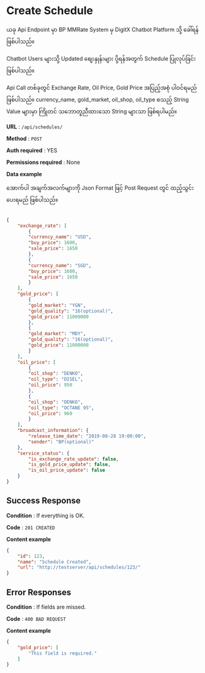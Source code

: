 # Create Schedule

ယခု Api Endpoint မှာ BP MMRate System မှ DigitX Chatbot Platform သို့ ခေါ်ရန် ဖြစ်ပါသည်။

Chatbot Users များသို့ Updated စျေးနှုန်းများ ပို့ရန်အတွက် Schedule ပြုလုပ်ခြင်း ဖြစ်ပါသည်။

Api Call တစ်ခုတွင် Exchange Rate, Oil Price, Gold Price အပြည့်အစုံ ပါဝင်ရမည် ဖြစ်ပါသည်။  currency_name, gold_market, oil_shop, oil_type စသည့် String Value များမှာ ကြိုတင် သဘောတူညီထားသော String များသာ ဖြစ်ရပါမည်။

**URL** : `/api/schedules/`

**Method** : `POST`

**Auth required** : YES

**Permissions required** : None

**Data example**

အောက်ပါ အချက်အလက်များကို Json Format ဖြင့် Post Request တွင် ထည့်သွင်းပေးရမည် ဖြစ်ပါသည်။

```json
  
{  
	"exchange_rate": [  
		{  
		"currency_name": "USD",  
		"buy_price": 1600,  
		"sale_price": 1650  
		},  
		{  
		"currency_name": "SGD",  
		"buy_price": 1600,  
		"sale_price": 1650  
		}  
	],  
	"gold_price": [  
		{  
		"gold_market": "YGN",  
		"gold_quality": "16(optional)",  
		"gold_price": 11000000  
		},  
		{  
		"gold_market": "MDY",  
		"gold_quality": "16(optional)",  
		"gold_price": 11000000  
		}  
	],  
	"oil_price": [  
		{  
		"oil_shop": "DENKO",  
		"oil_type": "DISEL",  
		"oil_price": 950  
		},  
		{  
		"oil_shop": "DENKO",  
		"oil_type": "OCTANE 95",  
		"oil_price": 960  
		}  
	],  
	"broadcast_information": {  
		"release_time_date": "2019-08-28 19:00:00",  
		"sender": "BP(optional)"  
	},  
	"service_status": {  
		"is_exchange_rate_update": false,  
		"is_gold_price_update": false,  
		"is_oil_price_update": false  
	}  
}
```

## Success Response

**Condition** : If everything is OK.

**Code** : `201 CREATED`

**Content example**

```json
{
    "id": 123,
    "name": "Schedule Created",
    "url": "http://testserver/api/schedules/123/"
}
```

## Error Responses

**Condition** : If fields are missed.

**Code** : `400 BAD REQUEST`

**Content example**

```json
{
    "gold_price": [
        "This field is required."
    ]
}
```
<!--stackedit_data:
eyJoaXN0b3J5IjpbLTEzNTAwMzUwOTRdfQ==
-->